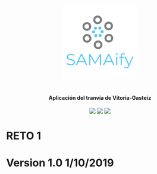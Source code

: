 <p align="center">
  <img src="https://raw.githubusercontent.com/SAMAifyWEB/RETO1/master/src/img/logo.png">
</p>
<h1 align="center"></h1>
<h4 align="center">
  <span>Aplicación del tranvía de Vitoria-Gasteiz</span>
</h4>

<p align="center">
  <img src="https://img.shields.io/badge/License-CC-green">
  <img src="https://img.shields.io/badge/Version-2.0-yellowgreen">
  <img src="https://img.shields.io/badge/$-donate-ff69b4.svg?maxAge=2592000&amp;style=flat">
</p>


# RETO 1
# Version 1.0 1/10/2019 

